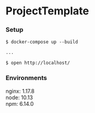 # ProjectTemplate

### Setup

```
$ docker-compose up --build

...

$ open http://localhost/
```

### Environments

nginx: 1.17.8  
node: 10.13  
npm: 6.14.0
